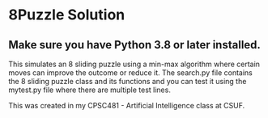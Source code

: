 # 8Puzzle Solution 

## Make sure you have Python 3.8 or later installed.

This simulates an 8 sliding puzzle using a min-max algorithm where certain moves can improve the outcome or reduce it. The search.py file contains the 8 sliding puzzle class and its functions and you can test it using the mytest.py file where there are multiple test lines.

This was created in my CPSC481 - Artificial Intelligence class at CSUF.
